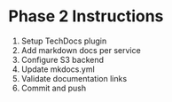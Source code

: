 # Phase 2 Instructions

1. Setup TechDocs plugin
2. Add markdown docs per service
3. Configure S3 backend
4. Update mkdocs.yml
5. Validate documentation links
6. Commit and push